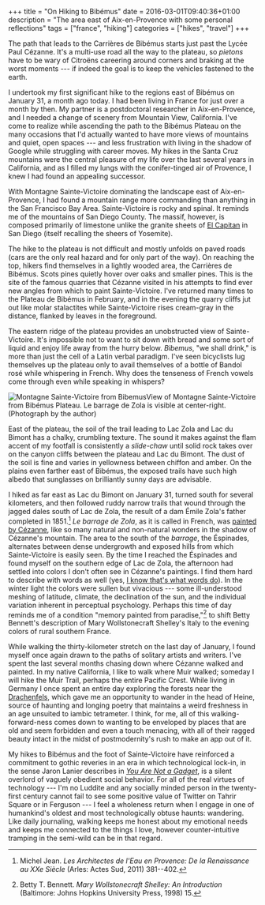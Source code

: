 +++
title =  "On Hiking to Bibémus"
date =  2016-03-01T09:40:36+01:00
description = "The area east of Aix-en-Provence with some personal reflections"
tags = ["france", "hiking"]
categories = ["hikes", "travel"]
+++

The path that leads to the Carrières de Bibémus starts just past the
 Lycée Paul Cézanne. It's a multi-use road all the way to the plateau,
 so _pietons_ have to be wary of Citroëns careering around corners and
 braking at the worst moments --- if indeed the goal is to keep the
 vehicles fastened to the earth.

I undertook my first significant hike to the regions east of Bibémus on
January 31, a month ago today. I had been living in France for just over
a month by then. My partner is a postdoctoral researcher in
Aix-en-Provence, and I needed a change of scenery from Mountain View,
California. I've come to realize while ascending the path to the Bibémus
Plateau on the many occasions that I'd actually wanted to have more
views of mountains and quiet, open spaces --- and less frustration with
living in the shadow of Google while struggling with career moves. My
hikes in the Santa Cruz mountains were the central pleasure of my life
over the last several years in California, and as I filled my lungs with
the conifer-tinged air of Provence, I knew I had found an appealing
successor.

With Montagne Sainte-Victoire dominating the landscape east of
Aix-en-Provence, I had found a mountain range more commanding than
anything in the San Francisco Bay Area. Sainte-Victoire is rocky and
spinal. It reminds me of the mountains of San Diego County.  The massif,
however, is composed primarily of limestone unlike the granite sheets of
[El Capitan](http://www.sandiegoriver.org/el_cajon_mountain.html) in San
Diego (itself recalling the sheers of Yosemite).

The hike to the plateau is not difficult and mostly unfolds on paved
roads (cars are the only real hazard and for only part of the way). On
reaching the top, hikers find themselves in a lightly wooded area, the
Carrières de Bibémus. Scots pines quietly hover over oaks and smaller
pines. This is the site of the famous quarries that Cézanne visited in
his attempts to find ever new angles from which to paint
Sainte-Victoire. I've returned many times to the Plateau de Bibémus in
February, and in the evening the quarry cliffs jut out like molar
stalactites while Sainte-Victoire rises cream-gray in the distance,
flanked by leaves in the foreground.

The eastern ridge of the plateau provides an unobstructed view of
Sainte-Victoire. It's impossible not to want to sit down with bread and
some sort of liquid and enjoy life away from the hurry below. _Bibemus_,
"we shall drink," is more than just the cell of a Latin verbal
paradigm. I've seen bicyclists lug themselves up the plateau only to
avail themselves of a bottle of Bandol rosé while whispering in
French. Why does the tenseness of French vowels come through even while
speaking in whispers?

![Montagne Sainte-Victoire from
Bibemus](/images/mt-st-victoire-from-bibemus.jpg)View of Montagne
Sainte-Victoire from Bibémus Plateau. Le barrage de Zola is visible at
center-right. (Photograph by the author)

East of the plateau, the soil of the trail leading to Lac Zola and Lac
du Bimont has a chalky, crumbling texture. The sound it makes against
the flam accent of my footfall is consistently a _slide-chaw_ until
solid rock takes over on the canyon cliffs between the plateau and Lac
du Bimont. The dust of the soil is fine and varies in yellowness between
chiffon and amber. On the plains even farther east of Bibémus, the
exposed trails have such high albedo that sunglasses on brilliantly
sunny days are advisable.

I hiked as far east as Lac du Bimont on January 31, turned south for
several kilometers, and then followed ruddy narrow trails that wound
through the jagged dales south of Lac de Zola, the result of a dam Émile
Zola's father completed in 1851.[^1] _Le barrage de Zola_, as it is
called in French, was [painted by
Cézanne](/img/le-barrage-zola-cezanne.jpg), like so many natural and
non-natural wonders in the shadow of Cézanne's mountain. The area to the
south of the _barrage_, the Éspinades, alternates between dense
undergrowth and exposed hills from which Sainte-Victoire is easily
seen. By the time I reached the Éspinades and found myself on the
southern edge of Lac de Zola, the afternoon had settled into colors I
don't often see in Cézanne's paintings. I find them hard to describe
with words as well (yes, [I know that's what words
do](http://www.toothpastefordinner.com/index.php?date=042809)). In the
winter light the colors were sullen but vivacious --- some
ill-understood meshing of latitude, climate, the declination of the sun,
and the individual variation inherent in perceptual psychology. Perhaps
this time of day reminds me of a condition "memory painted from
paradise,"[^2] to shift Betty Bennett's description of Mary
Wollstonecraft Shelley's Italy to the evening colors of rural southern
France.

While walking the thirty-kilometer stretch on the last day of January, I
found myself once again drawn to the paths of solitary artists and
writers. I've spent the last several months chasing down where Cézanne
walked and painted. In my native California, I like to walk where Muir
walked; someday I will hike the Muir Trail, perhaps the entire Pacific
Crest. While living in Germany I once spent an entire day exploring the
forests near the
[Drachenfels](https://en.wikipedia.org/wiki/Drachenfels_%28Siebengebirge%29),
which gave me an opportunity to wander in the head of Heine, source of
haunting and longing poetry that maintains a weird freshness in an age
unsuited to iambic tetrameter. I think, for me, all of this
walking-forward-ness comes down to wanting to be enveloped by places
that are old and seem forbidden and even a touch menacing, with all of
their ragged beauty intact in the midst of postmodernity's rush to make
an app out of it.

My hikes to Bibémus and the foot of Sainte-Victoire have reinforced a
commitment to gothic reveries in an era in which technological lock-in,
in the sense Jaron Lanier describes in [_You Are Not a
Gadget_](http://www.jaronlanier.com/gadgetwebresources.html), is a
silent overlord of vaguely obedient social behavior. For all of the real
virtues of technology --- I'm no Luddite and any socially minded person
in the twenty-first century cannot fail to see some positive value of
Twitter on Tahrir Square or in Ferguson --- I feel a wholeness return
when I engage in one of humankind's oldest and most technologically
obtuse haunts: wandering. Like daily journaling, walking keeps me honest
about my emotional needs and keeps me connected to the things I love,
however counter-intuitive tramping in the semi-wild can be in that
regard.

[^1]:  Michel Jean. _Les Architectes de l'Eau en Provence: De la Renaissance au XXe Siècle_ (Arles: Actes Sud, 2011) 381--402.
[^2]: Betty T. Bennett. _Mary Wollstonecraft Shelley: An Introduction_  (Baltimore: Johns Hopkins University Press, 1998) 15.





